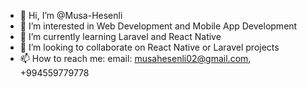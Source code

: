 - 👋 Hi, I’m @Musa-Hesenli
- 👀 I’m interested in Web Development and Mobile App Development
- 🌱 I’m currently learning Laravel and React Native
- 💞️ I’m looking to collaborate on React Native or Laravel projects
- 📫 How to reach me: email: musahesenli02@gmail.com, +994559779778 

<!---
Musa-Hesenli/Musa-Hesenli is a ✨ special ✨ repository because its `README.md` (this file) appears on your GitHub profile.
You can click the Preview link to take a look at your changes.
--->
